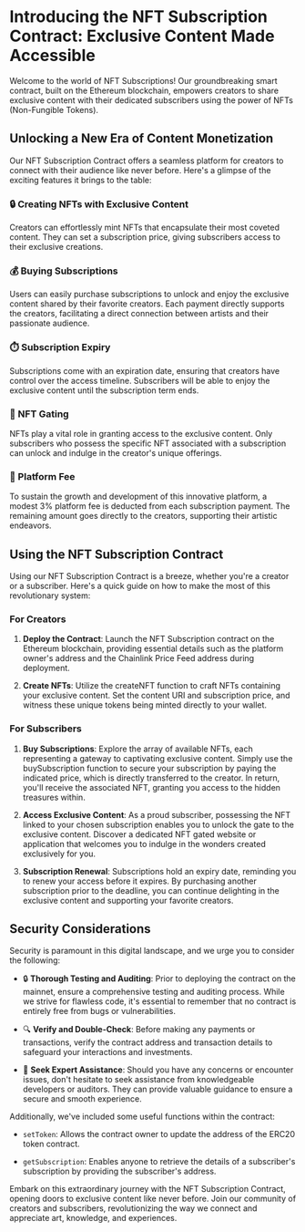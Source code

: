 # Introducing the NFT Subscription Contract: Exclusive Content Made Accessible

Welcome to the world of NFT Subscriptions! Our groundbreaking smart contract, built on the Ethereum blockchain, empowers creators to share exclusive content with their dedicated subscribers using the power of NFTs (Non-Fungible Tokens).

## Unlocking a New Era of Content Monetization

Our NFT Subscription Contract offers a seamless platform for creators to connect with their audience like never before. Here's a glimpse of the exciting features it brings to the table:

### 🔒 Creating NFTs with Exclusive Content

Creators can effortlessly mint NFTs that encapsulate their most coveted content. They can set a subscription price, giving subscribers access to their exclusive creations.

### 💰 Buying Subscriptions

Users can easily purchase subscriptions to unlock and enjoy the exclusive content shared by their favorite creators. Each payment directly supports the creators, facilitating a direct connection between artists and their passionate audience.

### ⏱️ Subscription Expiry

Subscriptions come with an expiration date, ensuring that creators have control over the access timeline. Subscribers will be able to enjoy the exclusive content until the subscription term ends.

### 🔑 NFT Gating

NFTs play a vital role in granting access to the exclusive content. Only subscribers who possess the specific NFT associated with a subscription can unlock and indulge in the creator's unique offerings.

### 💼 Platform Fee

To sustain the growth and development of this innovative platform, a modest 3% platform fee is deducted from each subscription payment. The remaining amount goes directly to the creators, supporting their artistic endeavors.

## Using the NFT Subscription Contract

Using our NFT Subscription Contract is a breeze, whether you're a creator or a subscriber. Here's a quick guide on how to make the most of this revolutionary system:

### For Creators

1. **Deploy the Contract**: Launch the NFT Subscription contract on the Ethereum blockchain, providing essential details such as the platform owner's address and the Chainlink Price Feed address during deployment.

2. **Create NFTs**: Utilize the createNFT function to craft NFTs containing your exclusive content. Set the content URI and subscription price, and witness these unique tokens being minted directly to your wallet.

### For Subscribers

1. **Buy Subscriptions**: Explore the array of available NFTs, each representing a gateway to captivating exclusive content. Simply use the buySubscription function to secure your subscription by paying the indicated price, which is directly transferred to the creator. In return, you'll receive the associated NFT, granting you access to the hidden treasures within.

2. **Access Exclusive Content**: As a proud subscriber, possessing the NFT linked to your chosen subscription enables you to unlock the gate to the exclusive content. Discover a dedicated NFT gated website or application that welcomes you to indulge in the wonders created exclusively for you.

3. **Subscription Renewal**: Subscriptions hold an expiry date, reminding you to renew your access before it expires. By purchasing another subscription prior to the deadline, you can continue delighting in the exclusive content and supporting your favorite creators.

## Security Considerations

Security is paramount in this digital landscape, and we urge you to consider the following:

- 🔒 **Thorough Testing and Auditing**: Prior to deploying the contract on the mainnet, ensure a comprehensive testing and auditing process. While we strive for flawless code, it's essential to remember that no contract is entirely free from bugs or vulnerabilities.

- 🔍 **Verify and Double-Check**: Before making any payments or transactions, verify the contract address and transaction details to safeguard your interactions and investments.

- 🤝 **Seek Expert Assistance**: Should you have any concerns or encounter issues, don't hesitate to seek assistance from knowledgeable developers or auditors. They can provide valuable guidance to ensure a secure and smooth experience.

Additionally, we've included some useful functions within the contract:

- `setToken`: Allows the contract owner to update the address of the ERC20 token contract.

- `getSubscription`: Enables anyone to retrieve the details of a subscriber's subscription by providing the subscriber's address.

Embark on this extraordinary journey with the NFT Subscription Contract, opening doors to exclusive content like never before. Join our community of creators and subscribers, revolutionizing the way we connect and appreciate art, knowledge, and experiences.
